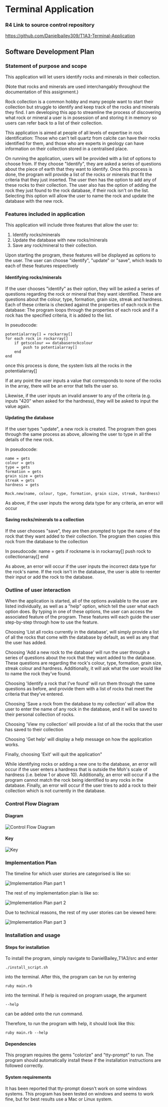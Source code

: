 # Terminal Application

### R4 Link to source control repository
https://github.com/Danielbailey309/T1A3-Terminal-Application

## Software Development Plan

### Statement of purpose and scope
This application will let users identify rocks and minerals in their collection. 

(Note that rocks and minerals are used interchangably throughout the documentation of this assignment.)

Rock collection is a common hobby and many people want to start their collection but struggle to identify and keep track of the rocks and minerals they find. I am developing this app to streamline the process of discovering what rock or mineral a user is in posession of and storing it in memory so users can refer back to a list of their collection.

This application is aimed at people of all levels of expertise in rock identification: Those who can't tell quartz from calcite can have their rocks identified for them, and those who are experts in geology can have information on their collection stored in a centralised place.

On running the application, users will be provided with a list of options to choose from. If they choose "Identify", they are asked a series of questions about the piece of earth that they want to identify. Once this process is done, the program will provide a list of the rocks or minerals that fit the criteria that they just inserted. The user then has the option to add any of these rocks to their collection. The user also has the option of adding the rock they just found to the rock database, if their rock isn't on the list. Selecting this option will allow the user to name the rock and update the database with the new rock.

### Features included in application
This application will include three features that allow the user to:
1. Identify rocks/minerals
1. Update the database with new rocks/minerals
1. Save any rock/mineral to their collection.

Upon starting the program, these features will be displayed as options to the user. The user can choose "identify", "update" or "save", which leads to each of these features respectively

#### Identifying rocks/minerals
If the user chooses "identify" as their option, they will be asked a series of questions regarding the rock or mineral that they want identified. These are questions about the colour, type, formation, grain size, streak and hardness. Each of these criteria is checked against the properties of each rock in the database: The program loops through the properties of each rock and If a rock has the specified criteria, it is added to the list.

In pseudocode:

    potentialarray[] = rockarray[]
    for each rock in rockarray[]
        if getscolour == databaserockcolour
            push to potentialarray[]
        end
    end

once this process is done, the system lists all the rocks in the potentialarray[]

If at any point the user inputs a value that corresponds to none of the rocks in the array, there will be an error that tells the user so.

Likewise, if the user inputs an invalid answer to any of the criteria (e.g. inputs "420" when asked for the hardness), they will be asked to input the value again.

#### Updating the database
If the user types "update", a new rock is created. The program then goes through the same process as above, allowing the user to type in all the details of the new rock.

In pseudocode:

    name = gets
    colour = gets
    type = gets
    formation = gets
    grain size = gets
    streak = gets
    hardness = gets

    Rock.new(name, colour, type, formation, grain size, streak, hardness)

As above, if the user inputs the wrong data type for any criteria, an error will occur

#### Saving rocks/minerals to a collection
If the user chooses "save", they are then prompted to type the name of the rock that they want added to their collection. The program then copies this rock from the database to the collection

In pseudocode:
    name = gets
    if rockname is in rockarray[]
        push rock to collectionarray[]
    end

As above, an error will occur if the user inputs the incorrect data type for the rock's name. If the rock isn't in the database, the user is able to reenter their input or add the rock to the database.

### Outline of user interaction
When the application is started, all of the options available to the user are listed individually, as well as a "help" option, which tell the user what each option does. By typing in one of these options, the user can access the associated feature of the program. These features will each guide the user step-by-step through how to use the feature.

Choosing 'List all rocks currently in the database', will simply provide a list of all the rocks that come with the database by default, as well as any that the user has added.

Choosing 'Add a new rock to the database' will run the user through a series of questions about the rock that they want added to the database. These questions are regarding the rock's colour, type, formation, grain size, streak colour and hardness. Additionally, it will ask what the user would like to name the rock they've found.

Choosing 'Identify a rock that I've found' will run them through the same questions as before, and provide them with a list of rocks that meet the criteria that they've entered.

Choosing 'Save a rock from the database to my collection' will allow the user to enter the name of any rock in the database, and it will be saved to their personal collection of rocks.

Choosing 'View my collection' will provide a list of all the rocks that the user has saved to their collection

Choosing 'Get help' will display a help message on how the application works.

Finally, choosing 'Exit' will quit the application"

While identifying rocks or adding a new one to the database, an error will occur if the user enters a hardness that is outside the Moh's scale of hardness (i.e. below 1 or above 10). Additionally, an error will occur if a the program cannot match the rock being identified to any rocks in the database. Finally, an error will occur if the user tries to add a rock to their collection which is not currently in the database.

### Control Flow Diagram

#### Diagram

![Control Flow Diagram](./docs/controlflowdiagram.png)

#### Key

![Key](./docs/key.png)

### Implementation Plan

The timeline for which user stories are categorised is like so:

![Implementation Plan part 1](./docs/implementationplan1.png)

The rest of my implementation plan is like so:

![Implementation Plan part 2](./docs/implementationplan2.png)

Due to technical reasons, the rest of my user stories can be viewed here:

![Implementation Plan part 3](./docs/implementationplan3.png)

### Installation and usage

#### Steps for installation

To install the program, simply navigate to DanielBailey_T1A3/src and enter

    ./install_script.sh

into the terminal. After this, the program can be run by entering 

    ruby main.rb

into the terminal. If help is required on program usage, the argument

    --help

can be added onto the run command.

Therefore, to run the program with help, it should look like this:

    ruby main.rb --help

#### Dependencies

This program requires the gems "colorize" and "tty-prompt" to run. The program should automatically install these if the installation instructions are followed correctly.

#### System requirements

It has been reported that tty-prompt doesn't work on some windows systems. This program has been tested on windows and seems to work fine, but for best results use a Mac or Linux system.